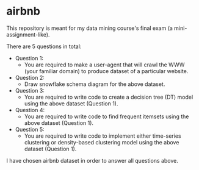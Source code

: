 # airbnb

This repository is meant for my data mining course's final exam (a mini-assignment-like).

There are 5 questions in total:

  + Question 1: 
    + You are required to make a user-agent that will crawl the WWW (your familiar domain) to produce dataset of a particular website.
  + Question 2: 
    + Draw snowflake schema diagram for the above dataset.
  + Question 3: 
    + You are required to write code to create a decision tree (DT) model using the above dataset (Question 1). 
  + Question 4: 
    + You are required to write code to find frequent itemsets using the above dataset (Question 1). 
  + Question 5: 
    + You are required to write code to implement either time-series clustering or density-based clustering model using the above dataset (Question 1).
  
  
  
I have chosen airbnb dataset in order to answer all questions above. 
